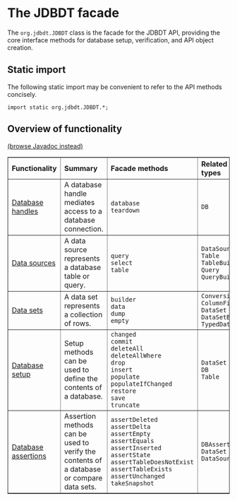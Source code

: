
# The JDBDT facade


The `org.jdbdt.JDBDT` class  is the facade for the JDBDT API, 
providing the core interface methods for database setup, verification,
and API object creation. 

## Static import
<a name="StaticImport"></a>

The following static import 
may be convenient to refer to the API methods concisely.

    import static org.jdbdt.JDBDT.*;

## Overview of functionality

[(browse Javadoc instead)](apidocs/index.html?org/jdbdt/JDBDT.html)

<table border="1">
  	<tr>
		<th align="left">Functionality</th>
		<th align="left">Summary</th>
		<th align="left">Facade methods</th>
		<th align="left">Related API types</th>
	</tr>
	<tr>
     	<td align="left">
     	  	<a href="DB.html">Database handles</a>
     	</td>
     	<td align="left">
     	  	A database handle mediates access to a database connection.
     	</td>
		<td align="left">
		 	<code>database</code><br/>
		 	<code>teardown</code><br/>
		</td>
		<td align="left">
			<code>DB</code>
		</td>
    </tr>
	<tr>
     	<td align="left">
     		<a href="DataSources.html">Data sources</a>
     	</td>
    	<td align="left">
     	  	A data source represents a database table or query.
     	</td>
		<td align="left">
			<code>query</code><br/>
			<code>select</code><br/>
			<code>table</code><br/>
		</td>
		<td align="left">
			<code>DataSource</code><br/>
			<code>Table</code><br/>
			<code>TableBuilder</code><br/>
			<code>Query</code><br/>
			<code>QueryBuilder</code><br/>			
		</td>
    </tr>
	<tr>
     	<td align="left">
     		<a href="DataSets.html">Data sets</a>
     	</td>
    	<td align="left">
     	  	A data set represents a collection of rows.
     	</td>
		<td align="left">
			<code>builder</code><br/> 
			<code>data</code><br/>
			<code>dump</code><br/>
			<code>empty</code><br/>
		</td>
		<td align="left">
		    <code>Conversion</code><br/>
		    <code>ColumnFiller</code><br/>
			<code>DataSet</code><br/>
			<code>DataSetBuilder</code><br/>
			<code>TypedDataSet</code><br/>
		</td>
    </tr>
    <tr>
     	<td align="left">
     		<a href="DBSetup.html">Database setup</a>
     	</td>
    	<td align="left">
     	  	Setup methods can be used to define the contents of a database.
     	</td>
		<td align="left">
		    <code>changed</code><br/>
			<code>commit</code><br/>
			<code>deleteAll</code><br/>
			<code>deleteAllWhere</code><br/>
			<code>drop</code><br/>
			<code>insert</code><br/>
			<code>populate</code><br/>
			<code>populateIfChanged</code><br/>
			<code>restore</code><br/>
			<code>save</code><br/>
			<code>truncate</code><br/>
		</td>
		<td align="left">
		    <code>DataSet</code><br/>
		    <code>DB</code><br/>
			<code>Table</code><br/>
		</td>
    </tr>
    <tr>
     	<td align="left">
     		<a href="DBAssertions.html">Database assertions</a>
     	</td>
    	<td align="left">
     	  	Assertion methods can be used to verify the contents of a database
     	  	or compare data sets.
     	</td>
		<td align="left">
			<code>assertDeleted</code><br/> 
			<code>assertDelta</code><br/>
			<code>assertEmpty</code><br/> 
			<code>assertEquals</code><br/> 
			<code>assertInserted</code><br/> 
			<code>assertState</code><br/>
			<code>assertTableDoesNotExist</code><br/>
			<code>assertTableExists</code><br/>
			<code>assertUnchanged</code><br/> 
			<code>takeSnapshot</code><br/> 
		</td>
		<td align="left">
			<code>DBAssertionError</code><br/>
			<code>DataSet</code><br/>
			<code>DataSource</code><br/>
		</td>
    </tr>
</table>


